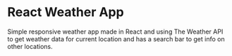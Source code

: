 # React Weather App

Simple responsive weather app made in React and using The Weather API to get weather data for current location and has a search bar to get info on other locations.
